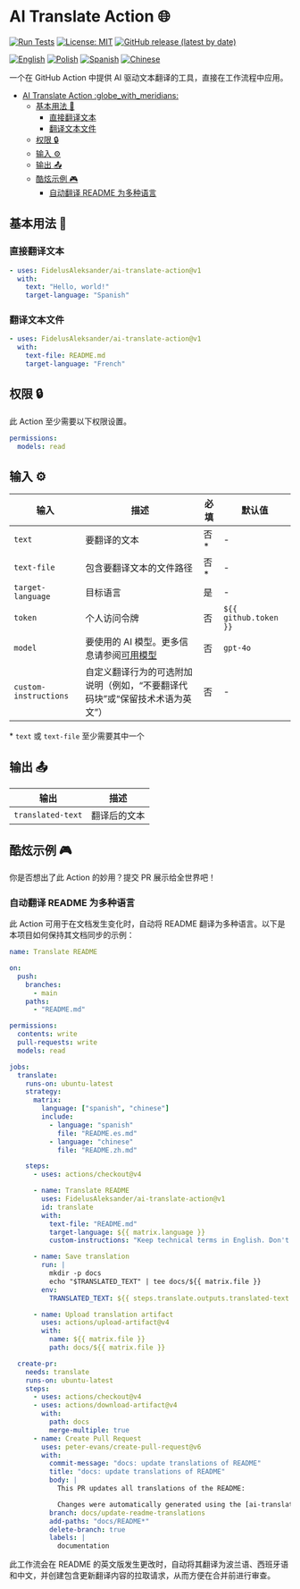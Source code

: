 # AI Translate Action :globe_with_meridians:

[![Run Tests](https://github.com/FidelusAleksander/ai-translate-action/actions/workflows/test.yml/badge.svg)](https://github.com/FidelusAleksander/ai-translate-action/actions/workflows/test.yml)
[![License: MIT](https://img.shields.io/badge/License-MIT-yellow.svg)](https://opensource.org/licenses/MIT)
[![GitHub release (latest by date)](https://img.shields.io/github/v/release/FidelusAleksander/ai-translate-action)](https://github.com/FidelusAleksander/ai-translate-action/releases)

[![English](https://img.shields.io/badge/English-README.md-blue)](https://github.com/FidelusAleksander/ai-translate-action/blob/main/README.md) [![Polish](https://img.shields.io/badge/Polish-docs/README.pl.md-red)](https://github.com/FidelusAleksander/ai-translate-action/blob/main/docs/README.pl.md) [![Spanish](https://img.shields.io/badge/Spanish-docs/README.es.md-yellow)](https://github.com/FidelusAleksander/ai-translate-action/blob/main/docs/README.es.md) [![Chinese](https://img.shields.io/badge/Chinese-docs/README.zh.md-green)](https://github.com/FidelusAleksander/ai-translate-action/blob/main/docs/README.zh.md)

一个在 GitHub Action 中提供 AI 驱动文本翻译的工具，直接在工作流程中应用。

- [AI Translate Action :globe\_with\_meridians:](#ai-translate-action-globe_with_meridians)
  - [基本用法 🚀](#基本用法-)
    - [直接翻译文本](#直接翻译文本)
    - [翻译文本文件](#翻译文本文件)
  - [权限 🔒](#权限-)
  - [输入 ⚙️](#输入-️)
  - [输出 📤](#输出-)
  - [酷炫示例 🎮](#酷炫示例-)
    - [自动翻译 README 为多种语言](#自动翻译-readme-为多种语言)

## 基本用法 🚀

### 直接翻译文本

```yaml
- uses: FidelusAleksander/ai-translate-action@v1
  with:
    text: "Hello, world!"
    target-language: "Spanish"
```

### 翻译文本文件

```yaml
- uses: FidelusAleksander/ai-translate-action@v1
  with:
    text-file: README.md
    target-language: "French"
```

## 权限 🔒

此 Action 至少需要以下权限设置。

```yaml
permissions:
  models: read
```

## 输入 ⚙️

| 输入 | 描述 | 必填 | 默认值 |
|-------|-------------|----------|---------|
| `text` | 要翻译的文本 | 否* | - |
| `text-file` | 包含要翻译文本的文件路径 | 否* | - |
| `target-language` | 目标语言 | 是 | - |
| `token` | 个人访问令牌 | 否 | `${{ github.token }}` |
| `model` | 要使用的 AI 模型。更多信息请参阅[可用模型](https://github.com/marketplace?type=models) | 否 | `gpt-4o` |
| `custom-instructions` | 自定义翻译行为的可选附加说明（例如，“不要翻译代码块”或“保留技术术语为英文”） | 否 | - |

\* `text` 或 `text-file` 至少需要其中一个

## 输出 📤

| 输出 | 描述 |
|--------|-------------|
| `translated-text` | 翻译后的文本 |

## 酷炫示例 🎮

你是否想出了此 Action 的妙用？提交 PR 展示给全世界吧！

### 自动翻译 README 为多种语言

此 Action 可用于在文档发生变化时，自动将 README 翻译为多种语言。以下是本项目如何保持其文档同步的示例：

```yaml
name: Translate README

on:
  push:
    branches:
      - main
    paths:
      - "README.md"

permissions:
  contents: write
  pull-requests: write
  models: read

jobs:
  translate:
    runs-on: ubuntu-latest
    strategy:
      matrix:
        language: ["spanish", "chinese"]
        include:
          - language: "spanish"
            file: "README.es.md"
          - language: "chinese"
            file: "README.zh.md"

    steps:
      - uses: actions/checkout@v4

      - name: Translate README
        uses: FidelusAleksander/ai-translate-action@v1
        id: translate
        with:
          text-file: "README.md"
          target-language: ${{ matrix.language }}
          custom-instructions: "Keep technical terms in English. Don't translate code blocks"

      - name: Save translation
        run: |
          mkdir -p docs
          echo "$TRANSLATED_TEXT" | tee docs/${{ matrix.file }}
        env:
          TRANSLATED_TEXT: ${{ steps.translate.outputs.translated-text }}

      - name: Upload translation artifact
        uses: actions/upload-artifact@v4
        with:
          name: ${{ matrix.file }}
          path: docs/${{ matrix.file }}

  create-pr:
    needs: translate
    runs-on: ubuntu-latest
    steps:
      - uses: actions/checkout@v4
      - uses: actions/download-artifact@v4
        with:
          path: docs
          merge-multiple: true
      - name: Create Pull Request
        uses: peter-evans/create-pull-request@v6
        with:
          commit-message: "docs: update translations of README"
          title: "docs: update translations of README"
          body: |
            This PR updates all translations of the README:

            Changes were automatically generated using the [ai-translate-action](https://github.com/FidelusAleksander/ai-translate-action) action.
          branch: docs/update-readme-translations
          add-paths: "docs/README*"
          delete-branch: true
          labels: |
            documentation
```

此工作流会在 README 的英文版发生更改时，自动将其翻译为波兰语、西班牙语和中文，并创建包含更新翻译内容的拉取请求，从而方便在合并前进行审查。
